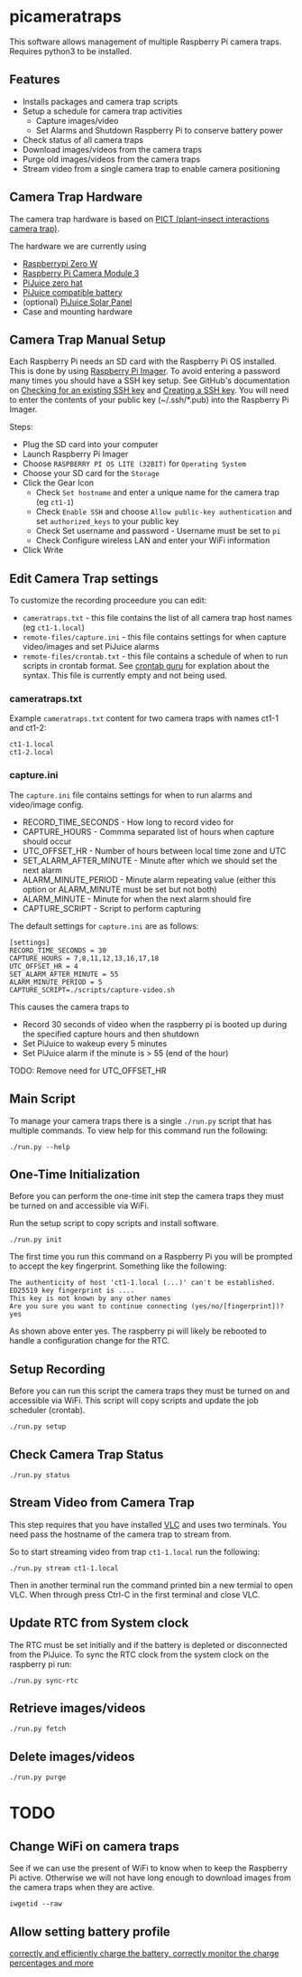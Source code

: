 # picameratraps
This software allows management of multiple Raspberry Pi camera traps.
Requires python3 to be installed.

## Features
- Installs packages and camera trap scripts
- Setup a schedule for camera trap activities
  - Capture images/video
  - Set Alarms and Shutdown Raspberry Pi to conserve battery power
- Check status of all camera traps
- Download images/videos from the camera traps
- Purge old images/videos from the camera traps
- Stream video from a single camera trap to enable camera positioning

## Camera Trap Hardware
The camera trap hardware is based on [PICT (plant–insect interactions camera trap)](https://besjournals.onlinelibrary.wiley.com/doi/full/10.1111/2041-210X.13618).

The hardware we are currently using
- [Raspberrypi Zero W](https://www.raspberrypi.com/products/raspberry-pi-zero-w/)
- [Raspberry Pi Camera Module 3](https://www.raspberrypi.com/products/camera-module-3/)
- [PiJuice zero hat](https://uk.pi-supply.com/products/pijuice-zero)
- [PiJuice compatible battery](https://uk.pi-supply.com/products/pijuice-12000mah-battery?pr_prod_strat=copurchase&pr_rec_id=94106ed08&pr_rec_pid=2470820282449&pr_ref_pid=3189411381329&pr_seq=uniform)
- (optional) [PiJuice Solar Panel](https://uk.pi-supply.com/products/pijuice-solar-panel-6-watt)
- Case and mounting hardware

## Camera Trap Manual Setup
Each Raspberry Pi needs an SD card with the Raspberry Pi OS installed.
This is done by using [Raspberry Pi Imager](https://www.raspberrypi.com/software/).
To avoid entering a password many times you should have a SSH key setup.
See GitHub's documentation on [Checking for an existing SSH key](https://docs.github.com/en/authentication/connecting-to-github-with-ssh/checking-for-existing-ssh-keys) 
and [Creating a SSH key](https://docs.github.com/en/authentication/connecting-to-github-with-ssh/generating-a-new-ssh-key-and-adding-it-to-the-ssh-agent).
You will need to enter the contents of your public key (~/.ssh/*.pub) into the Raspberry Pi Imager.

Steps:
- Plug the SD card into your computer
- Launch Raspberry Pi Imager
- Choose `RASPBERRY PI OS LITE (32BIT)` for `Operating System`
- Choose your SD card for the `Storage`
- Click the Gear Icon
  - Check `Set hostname` and enter a unique name for the camera trap (eg `ct1-1`)
  - Check `Enable SSH` and choose `Allow public-key authentication` and set `authorized_keys` to your public key
  - Check Set username and password - Username must be set to `pi`
  - Check Configure wireless LAN and enter your WiFi information
- Click Write

## Edit Camera Trap settings
To customize the recording proceedure you can edit:
- `cameratraps.txt` - this file contains the list of all camera trap host names (eg `ct1-1.local`)
- `remote-files/capture.ini` - this file contains settings for when capture video/images and set PiJuice alarms
- `remote-files/crontab.txt` - this file contains a schedule of when to run scripts in crontab format. See [crontab guru](https://crontab.guru/) for explation about the syntax. This file is currently empty and not being used.

### cameratraps.txt
Example `cameratraps.txt` content for two camera traps with names ct1-1 and ct1-2:
```
ct1-1.local
ct1-2.local
```

### capture.ini
The `capture.ini` file contains settings for when to run alarms and video/image config.
- RECORD_TIME_SECONDS - How long to record video for
- CAPTURE_HOURS - Commma separated list of hours when capture should occur
- UTC_OFFSET_HR - Number of hours between local time zone and UTC
- SET_ALARM_AFTER_MINUTE - Minute after which we should set the next alarm
- ALARM_MINUTE_PERIOD - Minute alarm repeating value (either this option or ALARM_MINUTE must be set but not both)
- ALARM_MINUTE - Minute for when the next alarm should fire
- CAPTURE_SCRIPT - Script to perform capturing

The default settings for `capture.ini` are as follows:
```
[settings]
RECORD_TIME_SECONDS = 30
CAPTURE_HOURS = 7,8,11,12,13,16,17,18
UTC_OFFSET_HR = 4
SET_ALARM_AFTER_MINUTE = 55
ALARM_MINUTE_PERIOD = 5
CAPTURE_SCRIPT=./scripts/capture-video.sh
```
This causes the camera traps to 
- Record 30 seconds of video when the raspberry pi is booted up during the specified capture hours and then shutdown
- Set PiJuice to wakeup every 5 minutes
- Set PiJuice alarm if the minute is > 55 (end of the hour)

TODO: Remove need for UTC_OFFSET_HR

## Main Script
To manage your camera traps there is a single `./run.py` script that has multiple commands.
To view help for this command run the following:
```console
./run.py --help
```

## One-Time Initialization
Before you can perform the one-time init step the camera traps they must be turned on and accessible via WiFi.

Run the setup script to copy scripts and install software.
```
./run.py init
```
The first time you run this command on a Raspberry Pi you will be prompted to accept the key fingerprint.
Something like the following:
```
The authenticity of host 'ct1-1.local (...)' can't be established.
ED25519 key fingerprint is ....
This key is not known by any other names
Are you sure you want to continue connecting (yes/no/[fingerprint])? yes
```
As shown above enter yes.
The raspberry pi will likely be rebooted to handle a configuration change for the RTC.

## Setup Recording
Before you can run this script the camera traps they must be turned on and accessible via WiFi.
This script will copy scripts and update the job scheduler (crontab).
```
./run.py setup
```

## Check Camera Trap Status
```
./run.py status
```

## Stream Video from Camera Trap
This step requires that you have installed [VLC](https://www.videolan.org/vlc/) and uses two terminals.
You need pass the hostname of the camera trap to stream from.

So to start streaming video from trap `ct1-1.local` run the following:
```
./run.py stream ct1-1.local
```
Then in another terminal run the command printed bin a new termial to open VLC.
When through press Ctrl-C in the first terminal and close VLC.


## Update RTC from System clock
The RTC must be set initially and if the battery is depleted or disconnected from the PiJuice.
To sync the RTC clock from the system clock on the raspberry pi run:
```
./run.py sync-rtc
```

## Retrieve images/videos
```
./run.py fetch
```

## Delete images/videos
```
./run.py purge
```

# TODO
## Change WiFi on camera traps
See if we can use the present of WiFi to know when to keep the Raspberry Pi active.
Otherwise we will not have long enough to download images from the camera traps when they are active.
```
iwgetid --raw
```

## Allow setting battery profile
[correctly and efficiently charge the battery, correctly monitor the charge percentages and more](https://github.com/PiSupply/PiJuice/blob/master/Software/README.md)

